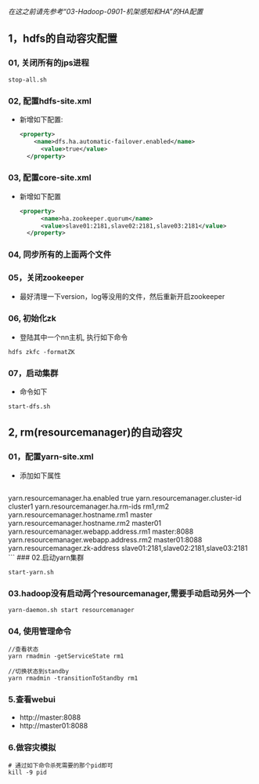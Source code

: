 *在这之前请先参考“03-Hadoop-0901-机架感知和HA”的HA配置*



## 1，hdfs的自动容灾配置

### 01, 关闭所有的jps进程

```shell
stop-all.sh
```



### 02, 配置hdfs-site.xml

* 新增如下配置:

  ```xml
  <property>
	  <name>dfs.ha.automatic-failover.enabled</name>
		<value>true</value>
	</property>
  ```


### 03, 配置core-site.xml

* 新增如下配置

  ```xml
  <property>
		<name>ha.zookeeper.quorum</name>
		<value>slave01:2181,slave02:2181,slave03:2181</value>
	</property>
  ```



### 04, 同步所有的上面两个文件

### 05，关闭zookeeper

* 最好清理一下version，log等没用的文件，然后重新开启zookeeper

### 06, 初始化zk

* 登陆其中一个nn主机, 执行如下命令

```shell
hdfs zkfc -formatZK
```



### 07，启动集群

* 命令如下

```shell
start-dfs.sh
```





## 2, rm(resourcemanager)的自动容灾

### 01，配置yarn-site.xml

* 添加如下属性

  ```xml
<property>
  <name>yarn.resourcemanager.ha.enabled</name>
  <value>true</value>
</property>
<property>
  <name>yarn.resourcemanager.cluster-id</name>
  <value>cluster1</value>
</property>
<property>
  <name>yarn.resourcemanager.ha.rm-ids</name>
  <value>rm1,rm2</value>
</property>
<property>
  <name>yarn.resourcemanager.hostname.rm1</name>
  <value>master</value>
</property>
<property>
  <name>yarn.resourcemanager.hostname.rm2</name>
  <value>master01</value>
</property>
<property>
  <name>yarn.resourcemanager.webapp.address.rm1</name>
  <value>master:8088</value>
</property>
<property>
  <name>yarn.resourcemanager.webapp.address.rm2</name>
  <value>master01:8088</value>
</property>
<property>
  <name>yarn.resourcemanager.zk-address</name>
  <value>slave01:2181,slave02:2181,slave03:2181</value>
</property>
  ```
### 02.启动yarn集群

```shell
start-yarn.sh
```



### 03.hadoop没有启动两个resourcemanager,需要手动启动另外一个

```shell
yarn-daemon.sh start resourcemanager
```



### 04, 使用管理命令
```shell
//查看状态
yarn rmadmin -getServiceState rm1

//切换状态到standby
yarn rmadmin -transitionToStandby rm1
```



### 5.查看webui

* http://master:8088
* http://master01:8088



### 6.做容灾模拟

```shell
# 通过如下命令杀死需要的那个pid即可
kill -9 pid
```







